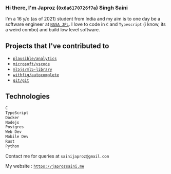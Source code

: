### Hi there, I'm Japroz (`0x6a6170726f7a`) Singh Saini

I'm a 16 y/o (as of 2021) student from India and my aim is to one day be a software engineer at [`NASA JPL`](https://jpl.nasa.gov). I love to code in `C` and `Typescript` (i know, its a weird combo) and build low level software.

## Projects that I've contributed to
- [`plausible/analytics`](https://github.com/plausible/analytics)
- [`microsoft/vscode`](https://github.com/microsoft/vscode)
- [`ml5js/ml5-library`](https://github.com/ml5js/ml5-library)
- [`withfig/autocomplete`](https://github.com/withfig/autocomplete)
- [`git/git`](https://github.com/git/git)

## Technologies
```bash
C
TypeScript
Docker
Nodejs
Postgres
Web Dev
Mobile Dev
Rust
Python
```

Contact me for queries at `sainijaproz@gmail.com`

My website : [`https://japrozsaini.me`](https://japrozsaini.me)
